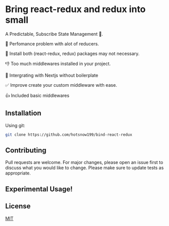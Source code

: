 # Bring react-redux and redux into small

A Predictable, Subscribe State Management 👀.

💩 Perfomance problem with alot of reducers.

💩 Install both (react-redux, redux) packages may not necessary.

👎 Too much middlewares installed in your project.

🌷 Intergrating with Nextjs without boilerplate

✅ Improve create your custom middleware with ease.

👍 Included basic middlewares
## Installation

Using git:

``` bash
git clone https://github.com/hotsnow199/bind-react-redux 
```

## Contributing

Pull requests are welcome. For major changes, please open an issue first to discuss what you would like to change.
Please make sure to update tests as appropriate.

## Experimental Usage!

## License

[MIT](https://choosealicense.com/licenses/mit/)
